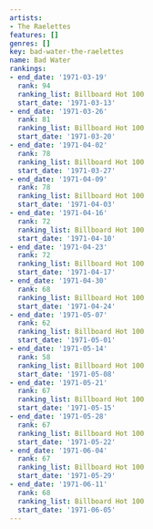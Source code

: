 ```yaml
---
artists:
- The Raelettes
features: []
genres: []
key: bad-water-the-raelettes
name: Bad Water
rankings:
- end_date: '1971-03-19'
  rank: 94
  ranking_list: Billboard Hot 100
  start_date: '1971-03-13'
- end_date: '1971-03-26'
  rank: 81
  ranking_list: Billboard Hot 100
  start_date: '1971-03-20'
- end_date: '1971-04-02'
  rank: 78
  ranking_list: Billboard Hot 100
  start_date: '1971-03-27'
- end_date: '1971-04-09'
  rank: 78
  ranking_list: Billboard Hot 100
  start_date: '1971-04-03'
- end_date: '1971-04-16'
  rank: 72
  ranking_list: Billboard Hot 100
  start_date: '1971-04-10'
- end_date: '1971-04-23'
  rank: 72
  ranking_list: Billboard Hot 100
  start_date: '1971-04-17'
- end_date: '1971-04-30'
  rank: 68
  ranking_list: Billboard Hot 100
  start_date: '1971-04-24'
- end_date: '1971-05-07'
  rank: 62
  ranking_list: Billboard Hot 100
  start_date: '1971-05-01'
- end_date: '1971-05-14'
  rank: 58
  ranking_list: Billboard Hot 100
  start_date: '1971-05-08'
- end_date: '1971-05-21'
  rank: 67
  ranking_list: Billboard Hot 100
  start_date: '1971-05-15'
- end_date: '1971-05-28'
  rank: 67
  ranking_list: Billboard Hot 100
  start_date: '1971-05-22'
- end_date: '1971-06-04'
  rank: 67
  ranking_list: Billboard Hot 100
  start_date: '1971-05-29'
- end_date: '1971-06-11'
  rank: 68
  ranking_list: Billboard Hot 100
  start_date: '1971-06-05'
---
```


